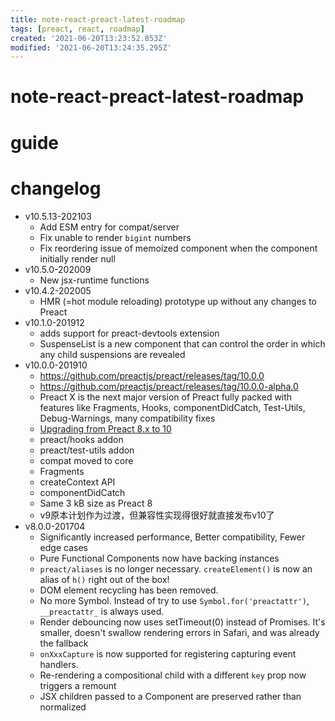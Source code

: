 ```yaml
---
title: note-react-preact-latest-roadmap
tags: [preact, react, roadmap]
created: '2021-06-20T13:23:52.853Z'
modified: '2021-06-20T13:24:35.295Z'
---
```


# note-react-preact-latest-roadmap

# guide

# changelog
- v10.5.13-202103
  - Add ESM entry for compat/server
  - Fix unable to render `bigint` numbers
  - Fix reordering issue of memoized component when the component initially render null
- v10.5.0-202009
  - New jsx-runtime functions
- v10.4.2-202005
  - HMR (=hot module reloading) prototype up without any changes to Preact
- v10.1.0-201912
  - adds support for preact-devtools extension
  - SuspenseList is a new component that can control the order in which any child suspensions are revealed
- v10.0.0-201910
  - https://github.com/preactjs/preact/releases/tag/10.0.0
  - https://github.com/preactjs/preact/releases/tag/10.0.0-alpha.0
  - Preact X is the next major version of Preact fully packed with features like Fragments, Hooks, componentDidCatch, Test-Utils, Debug-Warnings, many compatibility fixes 
  - [Upgrading from Preact 8.x to 10](https://preactjs.com/guide/v10/upgrade-guide/)
  - preact/hooks addon
  - preact/test-utils addon
  - compat moved to core
  - Fragments
  - createContext API
  - componentDidCatch
  - Same 3 kB size as Preact 8
  - v9原本计划作为过渡，但兼容性实现得很好就直接发布v10了
- v8.0.0-201704
  - Significantly increased performance, Better compatibility, Fewer edge cases
  - Pure Functional Components now have backing instances
  - `preact/aliases` is no longer necessary. `createElement()` is now an alias of `h()` right out of the box!
  - DOM element recycling has been removed.
  - No more Symbol. Instead of try to use `Symbol.for('preactattr')`,  `__preactattr_` is always used.
  - Render debouncing now uses setTimeout(0) instead of Promises. It's smaller, doesn't swallow rendering errors in Safari, and was already the fallback
  - `onXxxCapture` is now supported for registering capturing event handlers.
  - Re-rendering a compositional child with a different `key` prop now triggers a remount
  - JSX children passed to a Component are preserved rather than normalized
